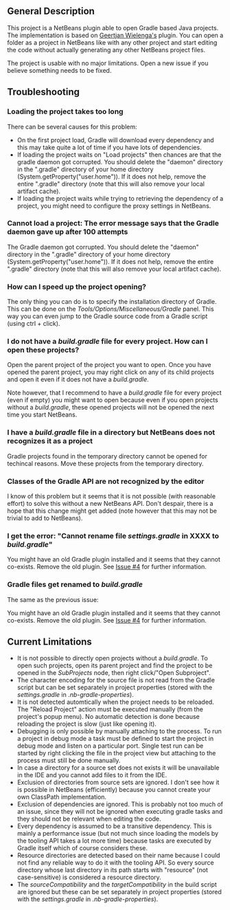 General Description
-------------------

This project is a NetBeans plugin able to open Gradle based Java projects.
The implementation is based on [Geertjan Wielenga's](https://blogs.oracle.com/geertjan/) plugin.
You can open a folder as a project in NetBeans like with any other project and
start editing the code without actually generating any other NetBeans project files.

The project is usable with no major limitations. Open a new issue if you believe something needs
to be fixed.

Troubleshooting
--------------

### Loading the project takes too long ###

There can be several causes for this problem:

- On the first project load, Gradle will download every
  dependency and this may take quite a lot of time if you have lots
  of dependencies.
- If loading the project waits on "Load projects" then chances are that
  the gradle daemon got corrupted. You should delete the "daemon" directory
  in the ".gradle" directory of your home directory (System.getProperty("user.home")).
  If it does not help, remove the entire ".gradle" directory (note that this will also
  remove your local artifact cache).
- If loading the project waits while trying to retrieving the dependency of a project,
  you might need to configure the proxy settings in NetBeans.

### Cannot load a project: The error message says that the Gradle daemon gave up after 100 attempts ###

The Gradle daemon got corrupted. You should delete the "daemon" directory in the ".gradle"
directory of your home directory (System.getProperty("user.home")). If it does not help,
remove the entire ".gradle" directory (note that this will also remove your local
artifact cache).

### How can I speed up the project opening? ###

The only thing you can do is to specify the installation directory of Gradle.
This can be done on the *Tools/Options/Miscellaneous/Gradle* panel. This way
you can even jump to the Gradle source code from a Gradle script (using ctrl + click).

### I do not have a *build.gradle* file for every project. How can I open these projects? ###

Open the parent project of the project you want to open. Once you have opened the parent project,
you may right click on any of its child projects and open it even if it does not have
a *build.gradle*.

Note however, that I recommend to have a *build.gradle* file for every project
(even if empty) you might want to open because even if you open projects without
a *build.gradle*, these opened projects will not be opened the next time you
start NetBeans.

### I have a *build.gradle* file in a directory but NetBeans does not recognizes it as a project ###

Gradle projects found in the temporary directory cannot be opened for techincal reasons.
Move these projects from the temporary directory.

### Classes of the Gradle API are not recognized by the editor ###

I know of this problem but it seems that it is not possible (with reasonable effort)
to solve this without a new NetBeans API. Don't despair, there is a hope that this change
might get added (note however that this may not be trivial to add to NetBeans).

### I get the error: "Cannot rename file *settings.gradle* in XXXX to *build.gradle*" ###

You might have an old Gradle plugin installed and it seems that they cannot co-exists.
Remove the old plugin. See [Issue #4](https://github.com/kelemen/netbeans-gradle-project/issues/4)
for further information.

### Gradle files get renamed to *build.gradle* ###

The same as the previous issue:

You might have an old Gradle plugin installed and it seems that they cannot co-exists.
Remove the old plugin. See [Issue #4](https://github.com/kelemen/netbeans-gradle-project/issues/4)
for further information.

Current Limitations
-------------------

- It is not possible to directly open projects without a *build.gradle*.
  To open such projects, open its parent project and find the project to
  be opened in the *SubProjects* node, then right click/"Open Subproject".
- The character encoding for the source file is not read from the Gradle
  script but can be set separately in project properties (stored with the
  *settings.gradle* in *.nb-gradle-properties*).
- It is not detected automtically when the project needs to be reloaded.
  The "Reload Project" action must be executed manually (from the project's
  popup menu). No automatic detection is done because reloading the project is
  slow (just like opening it).
- Debugging is only possible by manually attaching to the process. To run a project
  in debug mode a task must be defined to start the project in debug mode and listen
  on a particular port. Single test run can be started by right clicking the file in
  the project view but attaching to the process must still be done manually.
- In case a directory for a source set does not exists it will be unavailable
  in the IDE and you cannot add files to it from the IDE.
- Exclusion of directories from source sets are ignored. I don't see how it
  is possible in NetBeans (efficiently) because you cannot create your own
  ClassPath implementation.
- Exclusion of dependencies are ignored. This is probably not too much of an issue,
  since they will not be ignored when executing gradle tasks and they should not be
  relevant when editing the code.
- Every dependency is assumed to be a transitive dependency. This is mainly
  a performance issue (but not much since loading the models by the
  tooling API takes a lot more time) because tasks are executed by Gradle itself
  which of course considers these.
- Resource directories are detected based on their name because I could not
  find any reliable way to do it with the tooling API. So every source
  directory whose last directory in its path starts with "resource"
  (not case-sensitive) is considered a resource directory.
- The *sourceCompatibility* and the *targetCompatibility* in the build script are ignored
  but these can be set separately in project properties (stored with the
  *settings.gradle* in *.nb-gradle-properties*).
